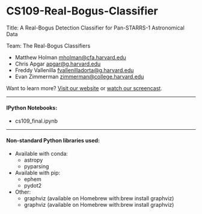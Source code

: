 # CS109-Real-Bogus-Classifier

Title: A Real-Bogus Detection Classifier for Pan-STARRS-1 Astronomical Data

Team: The Real-Bogus Classifiers

* Matthew Holman [mholman@cfa.harvard.edu](mailto:mholman@cfa.harvard.edu)
* Chris Apgar [apgar@g.harvard.edu](mailto:apgar@g.harvard.edu)
* Freddy Vallenilla [fvallenilladorta@g.harvard.edu](mailto:fvallenilladorta@g.harvard.edu)
* Evan Zimmerman [zimmerman@college.harvard.edu](mailto:zimmerman@college.harvard.edu)

Want to learn more? [Visit our website](http://realbogus.weebly.com/) or [watch our screencast](https://vimeo.com/148571721).

--------

#### IPython Notebooks:

* cs109_final.ipynb

--------

#### Non-standard Python libraries used:

* Available with conda:
  * astropy
  * pyparsing
* Available with pip:
  * ephem
  * pydot2
* Other:
  * graphviz (available on Homebrew with:brew install graphviz)
  * graphviz (available on Homebrew with:brew install graphviz)
